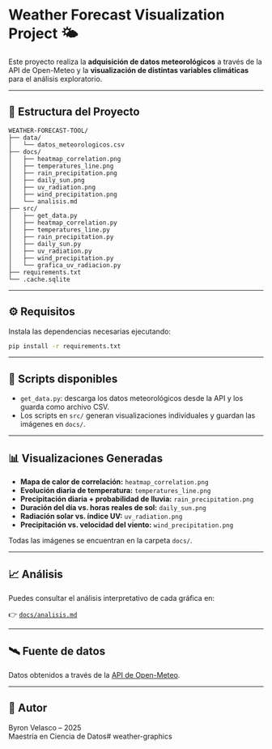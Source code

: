 # Weather Forecast Visualization Project 🌤️

Este proyecto realiza la **adquisición de datos meteorológicos** a través de la API de Open-Meteo y la **visualización de distintas variables climáticas** para el análisis exploratorio.

---

## 📁 Estructura del Proyecto

```
WEATHER-FORECAST-TOOL/
├── data/
│   └── datos_meteorologicos.csv
├── docs/
│   ├── heatmap_correlation.png
│   ├── temperatures_line.png
│   ├── rain_precipitation.png
│   ├── daily_sun.png
│   ├── uv_radiation.png
│   ├── wind_precipitation.png
│   └── analisis.md
├── src/
│   ├── get_data.py
│   ├── heatmap_correlation.py
│   ├── temperatures_line.py
│   ├── rain_precipitation.py
│   ├── daily_sun.py
│   ├── uv_radiation.py
│   ├── wind_precipitation.py
│   └── grafica_uv_radiacion.py
├── requirements.txt
└── .cache.sqlite
```

---

## ⚙️ Requisitos

Instala las dependencias necesarias ejecutando:

```bash
pip install -r requirements.txt
```

---

## 🚀 Scripts disponibles

- `get_data.py`: descarga los datos meteorológicos desde la API y los guarda como archivo CSV.
- Los scripts en `src/` generan visualizaciones individuales y guardan las imágenes en `docs/`.

---

## 📊 Visualizaciones Generadas

- **Mapa de calor de correlación:** `heatmap_correlation.png`
- **Evolución diaria de temperatura:** `temperatures_line.png`
- **Precipitación diaria + probabilidad de lluvia:** `rain_precipitation.png`
- **Duración del día vs. horas reales de sol:** `daily_sun.png`
- **Radiación solar vs. índice UV:** `uv_radiation.png`
- **Precipitación vs. velocidad del viento:** `wind_precipitation.png`

Todas las imágenes se encuentran en la carpeta `docs/`.

---

## 📈 Análisis

Puedes consultar el análisis interpretativo de cada gráfica en:

👉 [`docs/analisis.md`](docs/analisis.md)

---

## 🛰️ Fuente de datos

Datos obtenidos a través de la [API de Open-Meteo](https://open-meteo.com/).

---

## 📌 Autor

Byron Velasco – 2025  
Maestría en Ciencia de Datos#   w e a t h e r - g r a p h i c s  
 